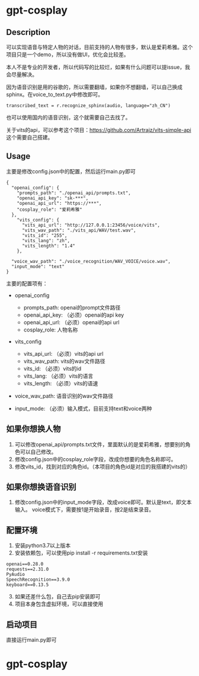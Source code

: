 # gpt-cosplay

## Description
可以实现语音与特定人物的对话，目前支持的人物有很多，默认是爱莉希雅。这个项目只是一个demo，所以没有做UI，优化会比较差。

本人不是专业的开发者，所以代码写的比较烂，如果有什么问题可以提issue，我会尽量解决。

因为语音识别是用的谷歌的，所以需要翻墙，如果你不想翻墙，可以自己换成sphinx。在voice_to_text.py中修改即可。
```
transcribed_text = r.recognize_sphinx(audio, language="zh_CN")
```
也可以使用国内的语音识别，这个就需要自己去找了。

关于vits的api，可以参考这个项目：https://github.com/Artrajz/vits-simple-api
这个需要自己搭建。


## Usage
主要是修改config.json中的配置，然后运行main.py即可
```
{
  "openai_config": {
    "prompts_path": "./openai_api/prompts.txt",
    "openai_api_key": "sk-***",
    "openai_api_url": "https://***",
    "cosplay_role": "爱莉希雅"
  },
    "vits_config": {
      "vits_api_url": "http://127.0.0.1:23456/voice/vits",
      "vits_wav_path": "./vits_api/WAV/test.wav",
      "vits_id": "255",
      "vits_lang": "zh",
      "vits_length": "1.4"
    },

  "voice_wav_path": "./voice_recognition/WAV_VOICE/voice.wav",
  "input_mode": "text"
}
```
主要的配置项有：
- openai_config
  - prompts_path: openai的prompt文件路径
  - openai_api_key: （必须）openai的api key
  - openai_api_url: （必须）openai的api url
  - cosplay_role: 人物名称
- vits_config
  - vits_api_url: （必须）vits的api url
  - vits_wav_path: vits的wav文件路径
  - vits_id: （必须）vits的id
  - vits_lang: （必须）vits的语言
  - vits_length: （必须）vits的语速

- voice_wav_path: 语音识别的wav文件路径
- input_mode: （必须）输入模式，目前支持text和voice两种

## 如果你想换人物
1. 可以修改openai_api/prompts.txt文件，里面默认的是爱莉希雅，想要别的角色可以自己修改。
2. 修改config.json中的cosplay_role字段，改成你想要的角色名称即可。
3. 修改vits_id，找到对应的角色id。（本项目的角色id是对应的我搭建的vits的）

## 如果你想换语音识别
1. 修改config.json中的input_mode字段，改成voice即可。默认是text，即文本输入。
voice模式下，需要按1是开始录音，按2是结束录音。

## 配置环境
1. 安装python3.7以上版本
2. 安装依赖包，可以使用pip install -r requirements.txt安装
```
openai==0.28.0
requests==2.31.0
PyAudio
SpeechRecognition==3.9.0
keyboard==0.13.5
```
3. 如果还差什么包，自己去pip安装即可
4. 项目本身包含虚拟环境，可以直接使用

## 启动项目
直接运行main.py即可

# gpt-cosplay
